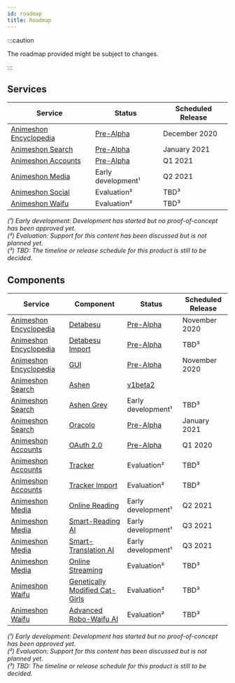 ```yaml
---
id: roadmap
title: Roadmap
---
```


:::caution

The roadmap provided might be subject to changes.

:::

## Services

| Service | Status | Scheduled Release |
| --- | --- | --- | 
| [Animeshon Encyclopedia](/docs/encyclopedia/introduction) | [Pre-Alpha]() | December 2020 |
| [Animeshon Search](/docs/search-engine/introduction) | [Pre-Alpha]() | January 2021 |
| [Animeshon Accounts](/docs/accounts/introduction) | [Pre-Alpha]() | Q1 2021 |
| [Animeshon Media](/docs/media-platform/roadmap) | Early development¹ | Q2 2021 |
| [Animeshon Social](/docs/social-platform/roadmap) | Evaluation²  | TBD³ |
| [Animeshon Waifu](/docs/ecosystem/roadmap) | Evaluation²  | TBD³ |

*(¹) Early development: Development has started but no proof-of-concept has been approved yet.*  
*(²) Evaluation: Support for this content has been discussed but is not planned yet.*  
*(³) TBD: The timeline or release schedule for this product is still to be decided.*  

## Components

| Service | Component | Status | Scheduled Release |
| --- | --- | --- | --- |
| [Animeshon Encyclopedia](/docs/encyclopedia/introduction) | [Detabesu](/docs/detabesu/roadmap) | [Pre-Alpha]() | November 2020 |
| [Animeshon Encyclopedia](/docs/encyclopedia/introduction) | [Detabesu Import](/docs/detabesu/roadmap) | [Pre-Alpha]() | TBD³ |
| [Animeshon Encyclopedia](/docs/encyclopedia/introduction) | [GUI](/docs/encyclopedia/roadmap) | [Pre-Alpha]() | November 2020 |
| [Animeshon Search](/docs/search-engine/introduction) | [Ashen](/docs/ashen/roadmap) | [v1beta2]() | |
| [Animeshon Search](/docs/search-engine/introduction) | [Ashen Grey](/docs/ashen/roadmap) | Early development¹ | TBD³ |
| [Animeshon Search](/docs/search-engine/introduction) | [Oracolo](/docs/oracolo/roadmap) | [Pre-Alpha]() | January 2021 |
| [Animeshon Accounts](/docs/accounts/introduction) | [OAuth 2.0](/docs/oauth2/introduction) | [Pre-Alpha]() | Q1 2020 |
| [Animeshon Accounts](/docs/accounts/introduction) | [Tracker]() | Evaluation² | TBD³ |
| [Animeshon Accounts](/docs/accounts/introduction) | [Tracker Import]() | Evaluation² | TBD³ |
| [Animeshon Media](/docs/media-platform/roadmap) | [Online Reading]() | Early development¹ | Q2 2021 |
| [Animeshon Media](/docs/media-platform/roadmap) | [Smart-Reading AI]() | Early development¹ | Q3 2021 |
| [Animeshon Media](/docs/media-platform/roadmap) | [Smart-Translation AI]() | Early development¹ | Q3 2021 |
| [Animeshon Media](/docs/media-platform/roadmap) | [Online Streaming]() | Evaluation² | TBD³ |
| [Animeshon Waifu](/docs/ecosystem/roadmap) | [Genetically Modified Cat-Girls]() | Evaluation² | TBD³ |
| [Animeshon Waifu](/docs/ecosystem/roadmap) | [Advanced Robo-Waifu AI]() | Evaluation² | TBD³ |

*(¹) Early development: Development has started but no proof-of-concept has been approved yet.*  
*(²) Evaluation: Support for this content has been discussed but is not planned yet.*  
*(³) TBD: The timeline or release schedule for this product is still to be decided.*  
